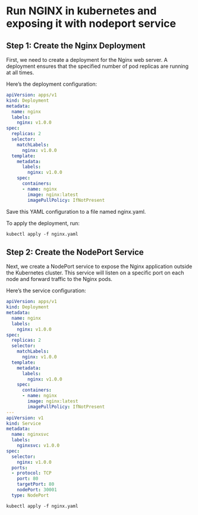 # Run NGINX in kubernetes and exposing it with nodeport service
## Step 1: Create the Nginx Deployment
First, we need to create a deployment for the Nginx web server. A deployment ensures that the specified number of pod replicas are running at all times.

Here’s the deployment configuration:
```yaml
apiVersion: apps/v1
kind: Deployment
metadata:
  name: nginx
  labels:
    nginx: v1.0.0
spec:
  replicas: 2
  selector:
    matchLabels:
      nginx: v1.0.0
  template:
    metadata:
      labels:
        nginx: v1.0.0
    spec:
      containers:
      - name: nginx
        image: nginx:latest
        imagePullPolicy: IfNotPresent
```
Save this YAML configuration to a file named nginx.yaml.

To apply the deployment, run:
```
kubectl apply -f nginx.yaml
```
## Step 2: Create the NodePort Service
Next, we create a NodePort service to expose the Nginx application outside the Kubernetes cluster. This service will listen on a specific port on each node and forward traffic to the Nginx pods.

Here’s the service configuration:
```yaml
apiVersion: apps/v1
kind: Deployment
metadata:
  name: nginx
  labels:
    nginx: v1.0.0
spec:
  replicas: 2
  selector:
    matchLabels:
      nginx: v1.0.0
  template:
    metadata:
      labels:
        nginx: v1.0.0
    spec:
      containers:
      - name: nginx
        image: nginx:latest
        imagePullPolicy: IfNotPresent
---
apiVersion: v1
kind: Service
metadata:
  name: nginxsvc
  labels:
    nginxsvc: v1.0.0
spec:
  selector:
    nginx: v1.0.0
  ports:
  - protocol: TCP
    port: 80
    targetPort: 80
    nodePort: 30001
  type: NodePort
```
```
kubectl apply -f nginx.yaml
```
